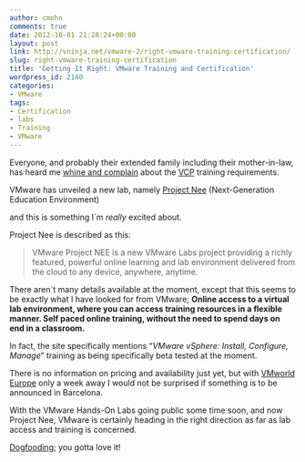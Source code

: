 ```yaml
---
author: cmohn
comments: true
date: 2012-10-01 21:28:24+00:00
layout: post
link: http://vninja.net/vmware-2/right-vmware-training-certification/
slug: right-vmware-training-certification
title: 'Getting It Right: VMware Training and Certification'
wordpress_id: 2140
categories:
- VMware
tags:
- Certification
- labs
- Training
- VMware
---
```


Everyone, and probably their extended family including their mother-in-law, has heard me [whine and complain](http://vninja.net/vmware-2/vcp-5-certification-requirement-clarification/) about the [VCP](www.vmware.com/go/vcp) training requirements.

VMware has unveiled a new lab, namely [Project Nee](http://labs.vmware.com/nee/) (Next-Generation Education Environment)

and this is something I´m _really_ excited about.

Project Nee is described as this:


<blockquote>VMware Project NEE is a new VMware Labs project providing a richly featured, powerful online learning and lab environment delivered from the cloud to any device, anywhere, anytime.</blockquote>


There aren´t many details available at the moment, except that this seems to be exactly what I have looked for from VMware;
**Online access to a virtual lab environment, where you can access training resources in a flexible manner. Self paced online training, without the need to spend days on end in a classroom.**

In fact, the site specifically mentions “_VMware vSphere: Install, Configure, Manage_” training as being specifically beta tested at the moment.

There is no information on pricing and availability just yet, but with [VMworld Europe](http://vmworld.com) only a week away I would not be surprised if something is to be announced in Barcelona.

With the VMware Hands-On Labs going public some time soon, and now Project Nee, VMware is certainly heading in the right direction as far as lab access and training is concerned.

[Dogfooding](http://en.wikipedia.org/wiki/Eating_your_own_dog_food); you gotta love it!
